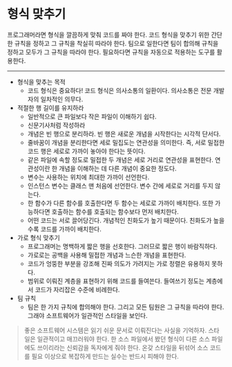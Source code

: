 # 형식 맞추기
프로그래머라면 형식을 깔끔하게 맞춰 코드를 짜야 한다. 코드 형식을 맞추기 위한 간단한 규칙을 정하고 그 규칙을 착실히 따라야 한다. 팀으로 일한다면 팀이 합의해 
규칙을 정하고 모두가 그 규칙을 따라야 한다. 필요하다면 규칙을 자동으로 적용하는 도구를 활용한다.
<hr/>

* 형식을 맞추는 목적
  * 코드 형식은 중요하다! 코드 형식은 의사소통의 일환이다. 의사소통은 전문 개발자의 일차적인 의무다.
* 적절한 행 길이를 유지하라
  * 일반적으로 큰 파일보다 작은 파일이 이해하기 쉽다.
  * 신문기사처럼 작성하라
  * 개념은 빈 행으로 분리하라. 빈 행은 새로운 개념을 시작한다는 시각적 단서다.
  * 줄바꿈이 개념을 분리한다면 세로 밀집도는 연관성을 의미한다. 즉, 서로 밀접한 코드 행은 세로로 가까이 놓아야 한다는 뜻이다.
  * 같은 파일에 속할 정도로 밀접한 두 개념은 세로 거리로 연관성을 표현한다. 연관성이란 한 개념을 이해하는 데 다른 개념이 중요한 정도다.
  * 변수는 사용하는 위치에 최대한 가까이 선언한다.
  * 인스턴스 변수는 클래스 맨 처음에 선언한다. 변수 간에 세로로 거리를 두지 않는다.
  * 한 함수가 다른 함수를 호출한다면 두 함수는 세로로 가까이 배치한다. 또한 가능하다면 호출하는 함수를 호출되는 함수보다 먼저 배치한다.
  * 어떤 코드는 서로 끌어당긴다. 개념적인 친화도가 높기 때문이다. 친화도가 높을수록 코드를 가까이 배치한다.
* 가로 형식 맞추기
  * 프로그래머는 명백하게 짧은 행을 선호한다. 그러므로 짧은 행이 바람직하다.
  * 가로로는 공백을 사용해 밀접한 개념과 느슨한 개념을 표현한다.
  * 코드가 엉뚱한 부분을 강조해 진짜 의도가 가려지는 가로 정렬은 유용하지 못하다.
  * 범위로 이뤄진 계층을 표현하기 위해 코드를 들여쓴다. 들여쓰기 정도는 계층에서 코드가 자리잡은 수준에 비례한다.
* 팀 규칙
  * 팀은 한 가지 규칙에 합의해야 한다. 그리고 모든 팀원은 그 규칙을 따라야 한다. 그래야 소프트웨어가 일관적인 스타일을 보인다.

> 좋은 소프트웨어 시스템은 읽기 쉬운 문서로 이뤄진다는 사실을 기억하자. 스타일은 일관적이고 매끄러워야 한다. 한 소스 파일에서 봤던 형식이 다른 소스 파일에도 쓰이리라는 신뢰감을 독자에게 줘야 한다. 온갖 스타일을 뒤섞어 소스 코드를 필요 이상으로 복잡하게 만드는 실수는 반드시 피해야 한다.

